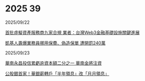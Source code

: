 # 2025 39

2025/09/22

[首批虛擬資產服務商九家合規 業者：台灣Web3金融基礎設施關鍵進展](https://www.ctee.com.tw/news/20250922701636-430303)

[凱基人壽爆業務員挪用保費、偽造保單 遭開罰240萬](https://ec.ltn.com.tw/article/breakingnews/5187169)

2025/09/23

[華南永昌投信累虧逾資本額二分之一 華南金將注資](https://udn.com/news/story/7239/9024817)

[公股銀首家！華銀薪轉戶「半年領息」改「月月領息」](https://ec.ltn.com.tw/article/breakingnews/5187966)